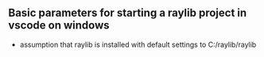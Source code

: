 ## Basic parameters for starting a raylib project in vscode on windows

- assumption that raylib is installed with default settings to C:/raylib/raylib